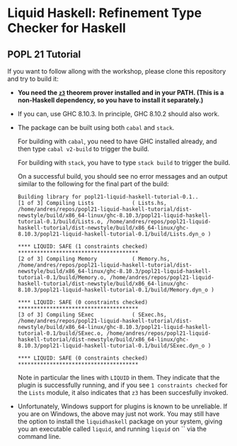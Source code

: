 # Liquid Haskell: Refinement Type Checker for Haskell

## POPL 21 Tutorial

If you want to follow allong with the workshop, please clone this repository and try to build it:

- **You need the [`z3`](https://github.com/Z3Prover/z3) theorem prover
  installed and in your PATH. (This is a non-Haskell dependency, so you
  have to install it separately.)**

- If you can, use GHC 8.10.3. In principle, GHC 8.10.2 should also work.

- The package can be built using both `cabal` and `stack`.

  For building with
  `cabal`, you need to have GHC installed already, and then type `cabal v2-build`
  to trigger the build.

  For building with
  `stack`, you have to type `stack build` to trigger the build.

  On a successful build, you should see no error messages and an output similar
  to the following for the final part of the build:
  ```
  Building library for popl21-liquid-haskell-tutorial-0.1..
  [1 of 3] Compiling Lists            ( Lists.hs, /home/andres/repos/popl21-liquid-haskell-tutorial/dist-newstyle/build/x86_64-linux/ghc-8.10.3/popl21-liquid-haskell-tutorial-0.1/build/Lists.o, /home/andres/repos/popl21-liquid-haskell-tutorial/dist-newstyle/build/x86_64-linux/ghc-8.10.3/popl21-liquid-haskell-tutorial-0.1/build/Lists.dyn_o )

  **** LIQUID: SAFE (1 constraints checked) **************************************
  [2 of 3] Compiling Memory           ( Memory.hs, /home/andres/repos/popl21-liquid-haskell-tutorial/dist-newstyle/build/x86_64-linux/ghc-8.10.3/popl21-liquid-haskell-tutorial-0.1/build/Memory.o, /home/andres/repos/popl21-liquid-haskell-tutorial/dist-newstyle/build/x86_64-linux/ghc-8.10.3/popl21-liquid-haskell-tutorial-0.1/build/Memory.dyn_o )

  **** LIQUID: SAFE (0 constraints checked) **************************************
  [3 of 3] Compiling SExec            ( SExec.hs, /home/andres/repos/popl21-liquid-haskell-tutorial/dist-newstyle/build/x86_64-linux/ghc-8.10.3/popl21-liquid-haskell-tutorial-0.1/build/SExec.o, /home/andres/repos/popl21-liquid-haskell-tutorial/dist-newstyle/build/x86_64-linux/ghc-8.10.3/popl21-liquid-haskell-tutorial-0.1/build/SExec.dyn_o )

  **** LIQUID: SAFE (0 constraints checked) **************************************
  ```

  Note in particular the lines with `LIQUID` in them. They indicate that
  the plugin is successfully running, and if you see `1 constraints checked`
  for the `Lists` module, it also indicates that `z3` has been succesfully
  invoked.

- Unfortunately, Windows support for plugins is known to be unreliable.
  If you are on Windows, the above may just not work. You may still have the
  option to install the `liquidhaskell` package on your system, giving you
  an executable called `liquid`, and running `liquid` on `` via
  the command line.
